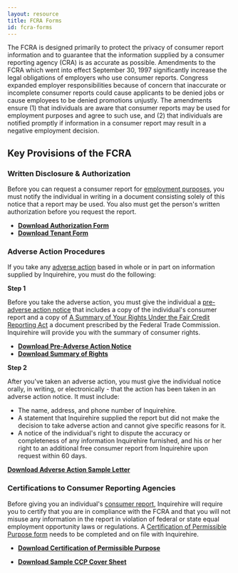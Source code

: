 ```yaml
---
layout: resource
title: FCRA Forms
id: fcra-forms
---
```



The FCRA is designed primarily to protect the privacy of consumer report information and to guarantee that the information supplied by a consumer reporting agency (CRA) is as accurate as possible. Amendments to the FCRA which went into effect September 30, 1997 significantly increase the legal obligations of employers who use consumer reports. Congress expanded employer responsibilities because of concern that inaccurate or incomplete consumer reports could cause applicants to be denied jobs or cause employees to be denied promotions unjustly. The amendments ensure (1) that individuals are aware that consumer reports may be used for employment purposes and agree to such use, and (2) that individuals are notified promptly if information in a consumer report may result in a negative employment decision.


## Key Provisions of the FCRA

### Written Disclosure &amp; Authorization

Before you can request a consumer report for [employment purposes][1], you must notify the individual in writing in a document consisting solely of this notice that a report may be used. You also must get the person's written authorization before you request the report.

- **[Download Authorization Form][2]**
- **[Download Tenant Form][3]**



### Adverse Action Procedures

If you take any [adverse action][4] based in whole or in part on information supplied by Inquirehire, you must do the following:

**Step 1**

Before you take the adverse action, you must give the individual a [pre-adverse action notice][5] that includes a copy of the individual's consumer report and a copy of [A Summary of Your Rights Under the Fair Credit Reporting Act][6] a document prescribed by the Federal Trade Commission. Inquirehire will provide you with the summary of consumer rights.

- **[Download Pre-Adverse Action Notice][5]**
- **[Download Summary of Rights][6]**

**Step 2**

After you've taken an adverse action, you must give the individual notice orally, in writing, or electronically - that the action has been taken in an adverse action notice. It must include:

 - The name, address, and phone number of Inquirehire.
 - A statement that Inquirehire supplied the report but did not make the decision to take adverse action and cannot give specific reasons for it.
 - A notice of the individual's right to dispute the accuracy or completeness of any information Inquirehire furnished, and his or her right to an additional free consumer report from Inquirehire upon request within 60 days.

**[Download Adverse Action Sample Letter][7]**



### Certifications to Consumer Reporting Agencies

Before giving you an individual's [consumer report][8], Inquirehire will require you to certify that you are in compliance with the FCRA and that you will not misuse any information in the report in violation of federal or state equal employment opportunity laws or regulations. A [Certification of Permissible Purpose form][9] needs to be completed and on file with Inquirehire.

- **[Download Certification of Permissible Purpose][9]**
- **[Download Sample CCP Cover Sheet][10]**



  [1]: /resources/glossary#employment_purposes
  [4]: /resources/glossary#adverse_action
  [8]: /resources/glossary#consumer_report

  [7]: /assets/files/fcra/adverse-action-letter-2012.docx
  [9]: /assets/files/fcra/certificate-of-permissable-purpose-2016.docx
  [2]: /assets/files/fcra/disclosure-and-authorization-nov-2015.doc
  [3]: /assets/files/fcra/disclosure-and-authorization-tenant-nov-2015.doc
  [5]: /assets/files/fcra/sample-pre-adverse-action-notice-2012.doc
  [6]: /assets/files/fcra/summary-of-rights.docx
  [10]: /assets/files/fcra/sample-ccp-cover-sheet-2016.docx
